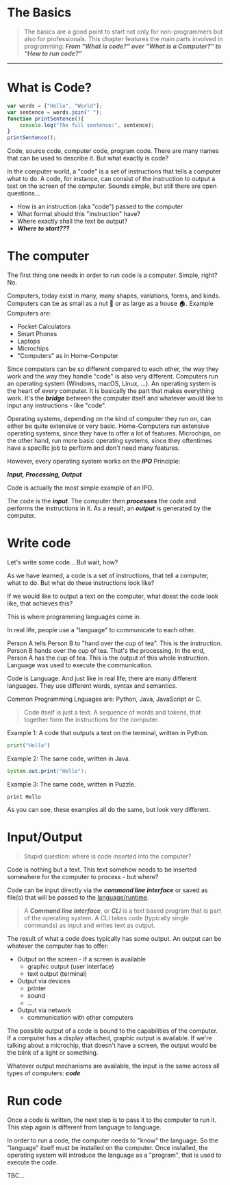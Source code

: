 # The Basics

> The basics are a good point to start not only for non-programmers but also for professionals. This chapter features the main parts involved in programming:
***From "What is code?" over "What is a Computer?" to "How to run code?"***

---

# What is Code?

```javascript
var words = ["Hello", "World"];
var sentence = words.join(" ");
function printSentence(){
	console.log("The full sentence:", sentence);
}
printSentence();

```

Code, source code, computer code, program code. There are many names that can be used to describe it. But what exactly is code?

In the computer world, a "code" is a set of instructions that tells a computer what to do. A code, for instance, can consist of the instruction to output a text on the screen of the computer. Sounds simple, but still there are open questions...

* How is an instruction (aka "code") passed to the computer
* What format should this "instruction" have?
* Where exactly shall the text be output?
* ***Where to start???***


# The computer

The first thing one needs in order to run code is a computer. Simple, right? No.

Computers, today exist in many, many shapes, variations, forms, and kinds. Computers can be as small as a nut 🥜 or as large as a house 🏠. Example Computers are:

* Pocket Calculators
* Smart Phones
* Laptops
* Microchips
* "Computers" as in Home-Computer

Since computers can be so different compared to each other, the way they work and the way they handle "code" is also very different. Computers run an operating system (Windows, macOS, Linux, ...). An operating system is the heart of every computer. It is basically the part that makes everything work. It's the ***bridge*** between the computer itself and whatever would like to input any instructions - like "code". 

Operating systems, depending on the kind of computer they run on, can either be quite extensive or very basic. Home-Computers run extensive operating systems, since they have to offer a lot of features. Microchips, on the other hand, run more basic operating systems, since they oftentimes have a specific job to perform and don't need many features.

However, every operating system works on the ***IPO*** Principle:

***Input, Processing, Output***

Code is actually the most simple example of an IPO.

The code is the ***input***. The computer then ***processes*** the code and performs the instructions in it. As a result, an ***output*** is generated by the computer.

# Write code

Let's write some code... But wait, how?

As we have learned, a code is a set of instructions, that tell a computer, what to do. But what do these instructions look like?

If we would like to output a text on the computer, what doest the code look like, that achieves this?

This is where programming languages come in.

In real life, people use a "language" to communicate to each other. 

Person A tells Person B to "hand over the cup of tea". This is the instruction. Person B hands over the cup of tea. That's the processing. In the end, Person A has the cup of tea. This is the output of this whole instruction. Language was used to execute the communication. 

Code is Language. And just like in real life, there are many different languages. They use different words, syntax and semantics.

Common Programming Lnguages are: Python, Java, JavaScript or C.

> Code itself is just a text. A sequence of words and tokens, that together form the instructions for the computer.


Example 1: A code that outputs a text on the terminal, written in Python.

```python
print("Hello")
```

Example 2: The same code, written in Java.

```java
System.out.print("Hello");
```

Example 3: The same code, written in Puzzle.

```puzzle
print Hello
```
As you can see, these examples all do the same, but look very different.

# Input/Output

> Stupid question: where is code inserted into the computer?

Code is nothing but a text. This text somehow needs to be inserted somewhere for the computer to process - but where? 

Code can be input directly via the ***command line interface*** or saved as file(s) that will be passed to the [language/runtime](...).

> A ***Command line interface***, or ***CLI*** is a text based program that is part of the operating system. A CLI takes code (typically single commands) as input and writes text as output.

The result of what a code does typically has some output. An output can be whatever the computer has to offer:

* Output on the screen - if a screen is available
	* graphic output (user interface)
	* text output (terminal)
* Output via devices
	* printer
	* sound
	* ...
* Output via network
	* communication with other computers

The possible output of a code is bound to the capabilities of the computer. If a computer has a display attached, graphic output is available. If we're talking about a microchip, that doesn't have a screen, the output would be the blink of a light or something.

Whatever output mechanisms are available, the input is the same across all types of computers: ***code***


# Run code

Once a code is written, the next step is to pass it to the computer to run it. This step again is different from language to language. 

In order to run a code, the computer needs to "know" the language. So the "language" itself must be installed on the computer. Once installed, the operating system will introduce the language as a "program", that is used to execute the code.

TBC...






